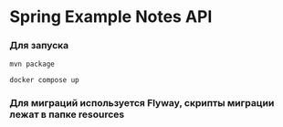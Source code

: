 # Spring Example Notes API

### Для запуска

```mvn package```

```docker compose up```

### Для миграций используется Flyway, скрипты миграции лежат в папке resources